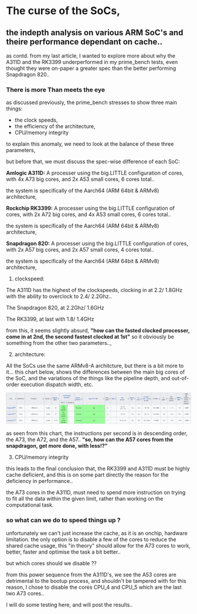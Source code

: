 # The curse of the SoCs,
## the indepth analysis on various ARM SoC's and theire performance dependant on cache..

as contd. from my last article, 
I wanted to explore more about why the A311D and the RK3399 underperformed in my prime_bench tests, even thought they were on-paper
a greater spec than the better performing Snapdragon 820..

### There is more Than meets the eye
as discussed previously, 
the prime_bench stresses to show three main things:
* the clock speeds,  
* the efficiency of the architecture,
* CPU/memory integrity

to explain this anomaly,
we need to look at the balance of these three parameters,

but before that, we must discuss the spec-wise difference of each SoC:

**Amlogic A311D:**
A processer using the big.LITTLE configuration of cores, with 4x A73 big cores, and 2x A53 small cores, 6 cores total..

the system is specifically of the Aarch64 (ARM 64bit & ARMv8) architecture,

**Rockchip RK3399:**
A processer using the big.LITTLE configuration of cores, with 2x A72 big cores, and 4x A53 small cores, 6 cores total..

the system is specifically of the Aarch64 (ARM 64bit & ARMv8) architecture,

**Snapdragon 820:**
A processer using the big.LITTLE configuration of cores, with 2x A57 big cores, and 2x A57 small cores, 4 cores total..

the system is specifically of the Aarch64 (ARM 64bit & ARMv8) architecture,

1. clockspeed:

The A311D has the highest of the clockspeeds, 
clocking in at 2.2/ 1.8GHz with the ability to overclock to 2.4/ 2.2Ghz.. 

The Snapdragon 820, at 2.2Ghz/ 1.6GHz

The RK3399, at last with 1.8/ 1.4GHz

from this, it seems slightly absurd, 
**"how can the fasted clocked processer, come in at 2nd, the second fastest clocked at 1st"**
so it obviously be something from the other two parameters..,

2. architecture:

All the SoCs use the same ARMv8-A architcture, but there is a bit more to it...
this chart below, shows the differences between the main big cores of the SoC, and the variations of the things like the pipeline depth, and out-of-order execution dispatch width, etc.

![comparison](https://raw.githubusercontent.com/ZephyrLabs/zephyrlabs.github.io/master/articles/2/comparison.png)

as seen from this chart, the instructions per second is in descending order, the A73, the A72, and the A57..
**"so, how can the A57 cores from the snapdragon, get more done, with less!?"**

3. CPU/memory integrity

this leads to the final conclusion that, the RK3399 and A311D must be highly cache deficient, 
and this is on some part directly the reason for the deficiency in performance..

the A73 cores in the A311D, must need to spend more instruction on trying to fit all the data within the given limit, rather than working on the computational task.

### so what can we do to speed things up ?
unfortunately we can't just increase the cache, as it is an onchip, hardware limitation.
the only option is to disable a few of the cores to reduce the shared cache usage, 
this "in theory" should allow for the A73 cores to work, better, faster and optimise the task a bit better..

but which cores should we disable ??

from this power sequence from the A311D's, we see the A53 cores are detrimental to the bootup process, and shouldn't be tampered with 
for this reason, I chose to disable the cores CPU_4 and CPU_5 which are the last two A73 cores..

I will do some testing here, and will post the results..


